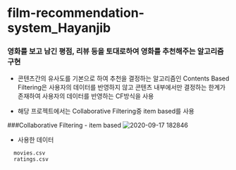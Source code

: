# film-recommendation-system_Hayanjib
### 영화를 보고 남긴 평점, 리뷰 등을 토대로하여 영화를 추천해주는 알고리즘 구현

* 콘텐츠간의 유사도를 기본으로 하여 추천을 결정하는 알고리즘인 Contents Based Filtering은 사용자의 데이터를 반영하지 않고 콘텐츠 내부에서만 결정하는 한계가 존재하여 사용자의 데이터를 반영하는 CF방식을 사용

* 해당 프로젝트에서는 Collaborative Filtering중 item based를 사용

###Collaborative Filtering - item based
![2020-09-17 182846](https://user-images.githubusercontent.com/31584255/93453000-10847600-f914-11ea-929d-235384eb0fd6.png)

* 사용한 데이터 
```
  movies.csv
  ratings.csv
```

